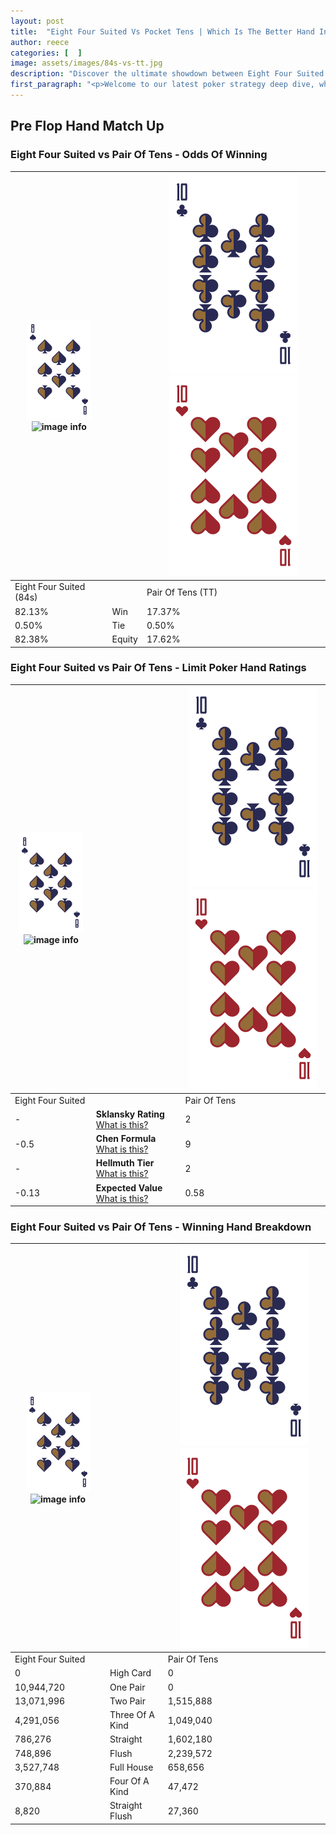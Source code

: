 ```yaml
---
layout: post
title:  "Eight Four Suited Vs Pocket Tens | Which Is The Better Hand In Poker? A Complete Guide"
author: reece
categories: [  ]
image: assets/images/84s-vs-tt.jpg
description: "Discover the ultimate showdown between Eight Four Suited and Pair Of Tens in poker! Uncover the odds, strategies, and scenarios where one hand triumphs over the other. Get ready to up your poker game with this thrilling analysis."
first_paragraph: "<p>Welcome to our latest poker strategy deep dive, where we're pitting two distinct hands against each other in a high-stakes showdown: Eight Four Suited vs Pair Of Tens.</p><p>In the dynamic world of poker, every decision counts, and knowing which hand holds the upper hand is key to your success at the table.</p><p>In this article, we'll dissect these two hands, explore the scenarios where one dominates the other, and equip you with the knowledge to make strategic choices that can tip the odds in your favor.</p><p>Get ready to unravel the intriguing dynamics of these poker hands and elevate your game to new heights.</p>"
---
```




[comment]: # (sp0)

## Pre Flop Hand Match Up

<div class="table hand-ratings" markdown="1"> 



### Eight Four Suited vs Pair Of Tens - Odds Of Winning


    
| ![image info](assets/images/hand1/8.png) ![image info](assets/images/hand1/4s.png) |  | ![image info](assets/images/hand2/T.png) ![image info](assets/images/hand2/To.png) |
| -------- | -------- | -------- |
| Eight Four Suited (84s) |  | Pair Of Tens (TT) |
| 82.13% | Win | 17.37% |
| 0.50% | Tie | 0.50% |
| 82.38% | Equity | 17.62% |




[comment]: # (sp1)



### Eight Four Suited vs Pair Of Tens - Limit Poker Hand Ratings


    
| ![image info](assets/images/hand1/8.png) ![image info](assets/images/hand1/4s.png) |  | ![image info](assets/images/hand2/T.png) ![image info](assets/images/hand2/To.png) |
| -------- | -------- | -------- |
| Eight Four Suited |  | Pair Of Tens |
| - | **Sklansky Rating** [What is this?](/sklansky-rating-explained) | 2 |
| -0.5 | **Chen Formula** [What is this?](/chen-formula-explained) | 9 |
| - | **Hellmuth Tier** [What is this?](/Hellmuth-tier-explained) | 2 |
| -0.13 | **Expected Value** [What is this?](/expected-value-explained) | 0.58 |




[comment]: # (sp2)



### Eight Four Suited vs Pair Of Tens - Winning Hand Breakdown


    
| ![image info](assets/images/hand1/8.png) ![image info](assets/images/hand1/4s.png) |  | ![image info](assets/images/hand2/T.png) ![image info](assets/images/hand2/To.png) |
| -------- | -------- | -------- |
| Eight Four Suited |  | Pair Of Tens |
| 0 | High Card | 0 |
| 10,944,720 | One Pair | 0 |
| 13,071,996 | Two Pair | 1,515,888 |
| 4,291,056 | Three Of A Kind | 1,049,040 |
| 786,276 | Straight | 1,602,180 |
| 748,896 | Flush | 2,239,572 |
| 3,527,748 | Full House | 658,656 |
| 370,884 | Four Of A Kind | 47,472 |
| 8,820 | Straight Flush | 27,360 |




[comment]: # (sp3)



</div>

[comment]: # (sp4)



[comment]: # (sp5)

